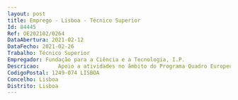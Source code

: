 ```yaml
--- 
layout: post
title: Emprego - Lisboa - Técnico Superior
Id: 84445
Ref: OE202102/0264
DataAbertura: 2021-02-12
DataFecho: 2021-02-26
Trabalho: Técnico Superior
Empregador: Fundação para a Ciência e a Tecnologia, I.P.
Descricao:  	Apoio a atividades no âmbito do Programa Quadro Europeu para Investigação e Inovação e ligação à comunidade científica  	Apoio à negociação e implementação de Acordos Bilaterais e Multilaterais de cooperação em Ciência e Tecnologia (C&T)  	Acompanhamento da participação nacional em organizações internacionais e infraestruturas de investigação  	Elaboração de propostas, pareceres, relatórios ou outros documentos técnicos de apoio à decisão.
CodigoPostal: 1249-074 LISBOA
Concelho: Lisboa
Distrito: Lisboa
--- 
```

